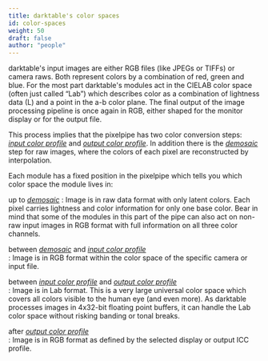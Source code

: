 ```yaml
---
title: darktable's color spaces
id: color-spaces
weight: 50
draft: false
author: "people"
---
```


darktable's input images are either RGB files (like JPEGs or TIFFs) or camera raws. Both represent colors by a combination of red, green and blue. For the most part darktable's modules act in the CIELAB color space (often just called “Lab”) which describes color as a combination of lightness data (L) and a point in the a-b color plane. The final output of the image processing pipeline is once again in RGB, either shaped for the monitor display or for the output file.

This process implies that the pixelpipe has two color conversion steps: [_input color profile_](../../module-reference/processing-modules/input-color-profile.md) and [_output color profile_](../../module-reference/processing-modules/output-color-profile.md). In addition there is the [_demosaic_](../../module-reference/processing-modules/demosaic.md) step for raw images, where the colors of each pixel are reconstructed by interpolation.

Each module has a fixed position in the pixelpipe which tells you which color space the module lives in:

up to [_demosaic_](../../module-reference/processing-modules/demosaic.md)
: Image is in raw data format with only latent colors. Each pixel carries lightness and color information for only one base color. Bear in mind that some of the modules in this part of the pipe can also act on non-raw input images in RGB format with full information on all three color channels.

between [_demosaic_](../../module-reference/processing-modules/demosaic.md) and [_input color profile_](../../module-reference/processing-modules/input-color-profile.md) 	  	
: Image is in RGB format within the color space of the specific camera or input file.

between [_input color profile_](../../module-reference/processing-modules/input-color-profile.md) and [_output color profile_](../../module-reference/processing-modules/output-color-profile.md) 	  	
: Image is in Lab format. This is a very large universal color space which covers all colors visible to the human eye (and even more). As darktable processes images in 4x32-bit floating point buffers, it can handle the Lab color space without risking banding or tonal breaks.

after [_output color profile_](../../module-reference/processing-modules/output-color-profile.md) 	  	
: Image is in RGB format as defined by the selected display or output ICC profile.
